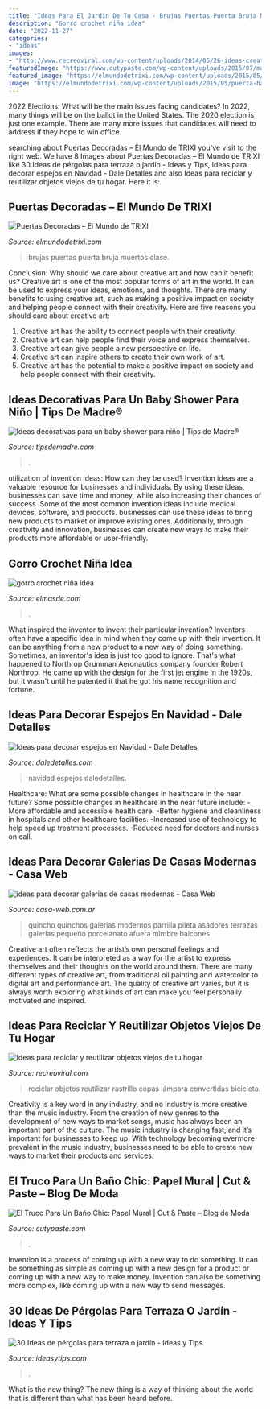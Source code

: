 ```yaml
---
title: "Ideas Para El Jardin De Tu Casa - Brujas Puertas Puerta Bruja Muertos Clase"
description: "Gorro crochet niña idea"
date: "2022-11-27"
categories:
- "ideas"
images:
- "http://www.recreoviral.com/wp-content/uploads/2014/05/26-ideas-creativas-para-reciclar-5.jpg"
featuredImage: "https://www.cutypaste.com/wp-content/uploads/2015/07/main.original.585x0-323.jpg"
featured_image: "https://elmundodetrixi.com/wp-content/uploads/2015/05/puerta-halloween-bruja.jpg"
image: "https://elmundodetrixi.com/wp-content/uploads/2015/05/puerta-halloween-bruja.jpg"
---
```



2022 Elections: What will be the main issues facing candidates?
In 2022, many things will be on the ballot in the United States. The 2020 election is just one example. There are many more issues that candidates will need to address if they hope to win office.

	

		
searching about Puertas Decoradas – El Mundo de TRIXI you've visit to the right web. We have 8 Images about Puertas Decoradas – El Mundo de TRIXI like 30 Ideas de pérgolas para terraza o jardín - Ideas y Tips, Ideas para decorar espejos en Navidad - Dale Detalles and also Ideas para reciclar y reutilizar objetos viejos de tu hogar. Here it is:
		
    
## Puertas Decoradas – El Mundo De TRIXI

<img loading=lazy src="https://elmundodetrixi.com/wp-content/uploads/2015/05/puerta-halloween-bruja.jpg" onerror="this.onerror=null;this.src='https://tse2.mm.bing.net/th?id=OIP.sU4_tMgUSD-PETso92GsrwHaKS&amp;pid=15.1';" alt="Puertas Decoradas – El Mundo de TRIXI">

_Source: elmundodetrixi.com_

>brujas puertas puerta bruja muertos clase. 

	

Conclusion: Why should we care about creative art and how can it benefit us?
Creative art is one of the most popular forms of art in the world. It can be used to express your ideas, emotions, and thoughts. There are many benefits to using creative art, such as making a positive impact on society and helping people connect with their creativity. Here are five reasons you should care about creative art: 
1) Creative art has the ability to connect people with their creativity.
2) Creative art can help people find their voice and express themselves.
3) Creative art can give people a new perspective on life.
4) Creative art can inspire others to create their own work of art.
5) Creative art has the potential to make a positive impact on society and help people connect with their creativity.

    
## Ideas Decorativas Para Un Baby Shower Para Niño | Tips De Madre®

<img loading=lazy src="https://tipsdemadre.com/wp-content/uploads/2015/08/babyshower-postre-regalo.jpg" onerror="this.onerror=null;this.src='https://tse2.mm.bing.net/th?id=OIP.cqUkaGGP9YG_FDhWVUMizQHaPF&amp;pid=15.1';" alt="Ideas decorativas para un baby shower para niño | Tips de Madre®">

_Source: tipsdemadre.com_

>. 

	

utilization of invention ideas: How can they be used?
Invention ideas are a valuable resource for businesses and individuals. By using these ideas, businesses can save time and money, while also increasing their chances of success. Some of the most common invention ideas include medical devices, software, and products. businesses can use these ideas to bring new products to market or improve existing ones. Additionally, through creativity and innovation, businesses can create new ways to make their products more affordable or user-friendly.

    
## Gorro Crochet Niña Idea

<img loading=lazy src="https://elmasde.com/wp-content/uploads/2015/07/gorro-crochet-nina-modelos01-1024x577.jpg" onerror="this.onerror=null;this.src='https://tse1.mm.bing.net/th?id=OIP.bWVje3KQ_MMtkBs3Dpra9wHaEL&amp;pid=15.1';" alt="gorro crochet niña idea">

_Source: elmasde.com_

>. 

	

What inspired the inventor to invent their particular invention?
Inventors often have a specific idea in mind when they come up with their invention. It can be anything from a new product to a new way of doing something. Sometimes, an inventor's idea is just too good to ignore. That's what happened to Northrop Grumman Aeronautics company founder Robert Northrop. He came up with the design for the first jet engine in the 1920s, but it wasn't until he patented it that he got his name recognition and fortune.

    
## Ideas Para Decorar Espejos En Navidad - Dale Detalles

<img loading=lazy src="https://i2.wp.com/www.daledetalles.com/wp-content/uploads/2017/11/decorar-espejos-en-navidad.jpg?resize=550%2C736" onerror="this.onerror=null;this.src='https://tse3.mm.bing.net/th?id=OIP.1HQ3sdW2uL0kTfrCiyTlHgHaJ6&amp;pid=15.1';" alt="Ideas para decorar espejos en Navidad - Dale Detalles">

_Source: daledetalles.com_

>navidad espejos daledetalles. 

	

Healthcare: What are some possible changes in healthcare in the near future?
Some possible changes in healthcare in the near future include: 
-More affordable and accessible health care. 
-Better hygiene and cleanliness in hospitals and other healthcare facilities. 
-Increased use of technology to help speed up treatment processes. 
-Reduced need for doctors and nurses on call.

    
## Ideas Para Decorar Galerias De Casas Modernas - Casa Web

<img loading=lazy src="https://casa-web.com.ar/wp-content/uploads/2020/07/ideas-para-decorar-galerias-de-casas-modernas.jpg" onerror="this.onerror=null;this.src='https://tse3.mm.bing.net/th?id=OIP.mnkjVZL4nj6okAaazEMMSwAAAA&amp;pid=15.1';" alt="ideas para decorar galerias de casas modernas - Casa Web">

_Source: casa-web.com.ar_

>quincho quinchos galerias modernos parrilla pileta asadores terrazas galerías pequeño porcelanato afuera mimbre balcones. 

	

Creative art often reflects the artist’s own personal feelings and experiences. It can be interpreted as a way for the artist to express themselves and their thoughts on the world around them. There are many different types of creative art, from traditional oil painting and watercolor to digital art and performance art. The quality of creative art varies, but it is always worth exploring what kinds of art can make you feel personally motivated and inspired.

    
## Ideas Para Reciclar Y Reutilizar Objetos Viejos De Tu Hogar

<img loading=lazy src="http://www.recreoviral.com/wp-content/uploads/2014/05/26-ideas-creativas-para-reciclar-5.jpg" onerror="this.onerror=null;this.src='https://tse1.mm.bing.net/th?id=OIP.wlzpLp6auyC1lLOePyqeigHaLG&amp;pid=15.1';" alt="Ideas para reciclar y reutilizar objetos viejos de tu hogar">

_Source: recreoviral.com_

>reciclar objetos reutilizar rastrillo copas lámpara convertidas bicicleta. 

	

Creativity is a key word in any industry, and no industry is more creative than the music industry. From the creation of new genres to the development of new ways to market songs, music has always been an important part of the culture. The music industry is changing fast, and it’s important for businesses to keep up. With technology becoming evermore prevalent in the music industry, businesses need to be able to create new ways to market their products and services.

    
## El Truco Para Un Baño Chic: Papel Mural | Cut &amp; Paste – Blog De Moda

<img loading=lazy src="https://www.cutypaste.com/wp-content/uploads/2015/07/main.original.585x0-323.jpg" onerror="this.onerror=null;this.src='https://tse2.mm.bing.net/th?id=OIP.AD2erI6lRTlIXkSPUrSPmwHaJ3&amp;pid=15.1';" alt="El Truco Para Un Baño Chic: Papel Mural | Cut &amp; Paste – Blog de Moda">

_Source: cutypaste.com_

>. 

	

Invention is a process of coming up with a new way to do something. It can be something as simple as coming up with a new design for a product or coming up with a new way to make money. Invention can also be something more complex, like coming up with a new way to send messages.

    
## 30 Ideas De Pérgolas Para Terraza O Jardín - Ideas Y Tips

<img loading=lazy src="https://ideasytips.com/wp-content/uploads/2020/11/pergola24.jpg" onerror="this.onerror=null;this.src='https://tse2.mm.bing.net/th?id=OIP.Wjos97J3gDNz3mZHXPrhtgHaJ3&amp;pid=15.1';" alt="30 Ideas de pérgolas para terraza o jardín - Ideas y Tips">

_Source: ideasytips.com_

>. 

	

What is the new thing?
The new thing is a way of thinking about the world that is different than what has been heard before.

